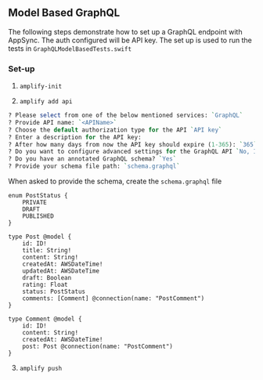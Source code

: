 ## Model Based GraphQL 

The following steps demonstrate how to set up a GraphQL endpoint with AppSync. The auth configured will be API key. The set up is used to run the tests in `GraphQLModelBasedTests.swift`


### Set-up

1. `amplify-init`

2. `amplify add api`


```perl
? Please select from one of the below mentioned services: `GraphQL`
? Provide API name: `<APIName>`
? Choose the default authorization type for the API `API key`
? Enter a description for the API key:
? After how many days from now the API key should expire (1-365): `365`
? Do you want to configure advanced settings for the GraphQL API `No, I am done`
? Do you have an annotated GraphQL schema? `Yes`
? Provide your schema file path: `schema.graphql`
```
When asked to provide the schema, create the `schema.graphql` file
```
enum PostStatus {
    PRIVATE
    DRAFT
    PUBLISHED
}

type Post @model {
    id: ID!
    title: String!
    content: String!
    createdAt: AWSDateTime!
    updatedAt: AWSDateTime
    draft: Boolean
    rating: Float
    status: PostStatus
    comments: [Comment] @connection(name: "PostComment")
}

type Comment @model {
    id: ID!
    content: String!
    createdAt: AWSDateTime!
    post: Post @connection(name: "PostComment")
}
```

3.  `amplify push`
